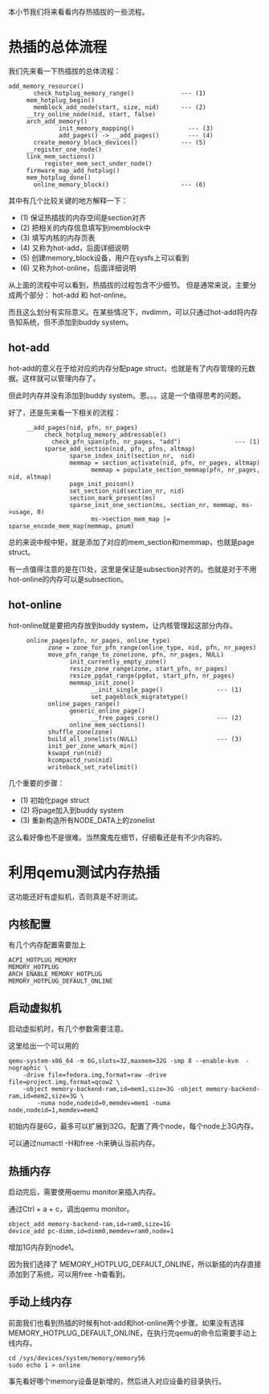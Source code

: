 本小节我们将来看看内存热插拔的一些流程。

# 热插的总体流程

我们先来看一下热插拔的总体流程：

```
add_memory_resource()
	   check_hotplug_memory_range()             --- (1)
     mem_hotplug_begin()
	   memblock_add_node(start, size, nid)      --- (2)
     __try_online_node(nid, start, false)
     arch_add_memory()
		      init_memory_mapping()               --- (3)
		      add_pages() -> __add_pages()        --- (4)
	   create_memory_block_devices()            --- (5)
     __register_one_node()
     link_mem_sections()
          register_mem_sect_under_node()
     firmware_map_add_hotplug()
     mem_hotplug_done()
	   online_memory_block()                    --- (6)
```

其中有几个比较关键的地方解释一下：

* (1) 保证热插拔的内存空间是section对齐
* (2) 把相关的内存信息填写到memblock中
* (3) 填写内核的内存页表
* (4) 又称为hot-add，后面详细说明
* (5) 创建memory_block设备，用户在sysfs上可以看到
* (6) 又称为hot-online，后面详细说明

从上面的流程中可以看到，热插拔的过程包含不少细节。
但是通常来说，主要分成两个部分： hot-add 和 hot-online。

而且这么划分有实际意义。在某些情况下，nvdimm，可以只通过hot-add将内存告知系统，但不添加到buddy system。

## hot-add

hot-add的意义在于给对应的内存分配page struct，也就是有了内存管理的元数据。这样就可以管理内存了。

但此时内存并没有添加到buddy system。恩。。。这是一个值得思考的问题。

好了，还是先来看一下相关的流程：

```
     __add_pages(nid, pfn, nr_pages)
          check_hotplug_memory_addressable()
	        check_pfn_span(pfn, nr_pages, "add")               --- (1)
          sparse_add_section(nid, pfn, pfns, altmap)
                 sparse_index_init(section_nr,  nid)
                 memmap = section_activate(nid, pfn, nr_pages, altmap)
                       memmap = populate_section_memmap(pfn, nr_pages, nid, altmap)
                 page_init_poison()
                 set_section_nid(section_nr, nid)
                 section_mark_present(ms)
                 sparse_init_one_section(ms, section_nr, memmap, ms->usage, 0)
                       ms->section_mem_map |= sparse_encode_mem_map(memmap, pnum)
```

总的来说中规中矩，就是添加了对应的mem_section和memmap，也就是page struct。

有一点值得注意的是在(1)处，这里是保证是subsection对齐的。也就是对于不用hot-online的内存可以是subsection。

## hot-online

hot-online就是要把内存放到buddy system，让内核管理起这部分内存。

```
     online_pages(pfn, nr_pages, online_type)
           zone = zone_for_pfn_range(online_type, nid, pfn, nr_pages)
           move_pfn_range_to_zone(zone, pfn, nr_pages, NULL)
                 init_currently_empty_zone()
                 resize_zone_range(zone, start_pfn, nr_pages)
                 resize_pgdat_range(pgdat, start_pfn, nr_pages)
                 memmap_init_zone()
                       __init_single_page()               --- (1)
                       set_pageblock_migratetype()
           online_pages_range()
                 generic_online_page()
                       __free_pages_core()                --- (2)
                 online_mem_sections()
           shuffle_zone(zone)
           build_all_zonelists(NULL)                      --- (3)
           init_per_zone_wmark_min()
           kswapd_run(nid)
           kcompactd_run(nid)
           writeback_set_ratelimit()
```

几个重要的步骤：

* (1) 初始化page struct
* (2) 将page加入到buddy system
* (3) 重新构造所有NODE_DATA上的zonelist

这么看好像也不是很难。当然魔鬼在细节，仔细看还是有不少内容的。

# 利用qemu测试内存热插

这功能还好有虚拟机，否则真是不好测试。

## 内核配置

有几个内存配置需要加上

```
ACPI_HOTPLUG_MEMORY
MEMORY_HOTPLUG
ARCH_ENABLE_MEMORY_HOTPLUG
MEMORY_HOTPLUG_DEFAULT_ONLINE
```

## 启动虚拟机

启动虚拟机时，有几个参数需要注意。

这里给出一个可以用的

```
qemu-system-x86_64 -m 6G,slots=32,maxmem=32G -smp 8 --enable-kvm  -nographic \
	-drive file=fedora.img,format=raw -drive file=project.img,format=qcow2 \ 
	-object memory-backend-ram,id=mem1,size=3G -object memory-backend-ram,id=mem2,size=3G \
        -numa node,nodeid=0,memdev=mem1 -numa node,nodeid=1,memdev=mem2
```

初始内存是6G，最多可以扩展到32G。配置了两个node，每个node上3G内存。

可以通过numactl -H和free -h来确认当前内存。

## 热插内存

启动完后，需要使用qemu monitor来插入内存。

通过Ctrl + a + c，调出qemu monitor。


```
object_add memory-backend-ram,id=ram0,size=1G
device_add pc-dimm,id=dimm0,memdev=ram0,node=1
```

增加1G内存到node1。

因为我们选择了 MEMORY_HOTPLUG_DEFAULT_ONLINE，所以新插的内存直接添加到了系统，可以用free -h查看到。

## 手动上线内存

前面我们也看到热插的时候有hot-add和hot-online两个步骤。如果没有选择MEMORY_HOTPLUG_DEFAULT_ONLINE，在执行完qemu的命令后需要手动上线内存。

```
cd /sys/devices/system/memory/memory56
sudo echo 1 > online
```

事先看好哪个memory设备是新增的，然后进入对应设备的目录执行。
